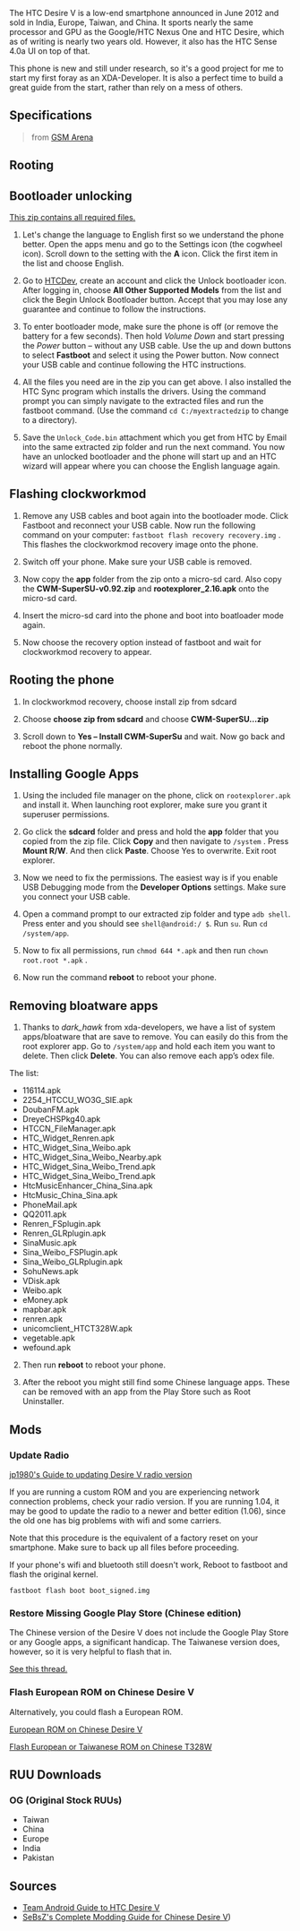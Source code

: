 The HTC Desire V is a low-end smartphone announced in June 2012 and sold in India, Europe, Taiwan, and China. It sports nearly the same processor and GPU as the Google/HTC Nexus One and HTC Desire, which as of writing is nearly two years old. However, it also has the HTC Sense 4.0a UI on top of that.

This phone is new and still under research, so it's a good project for me to start my first foray as an XDA-Developer. It is also a perfect time to build a great guide from the start, rather than rely on a mess of others.

## Specifications

> from [GSM Arena](http://www.gsmarena.com/htc_desire_v-4805.php)

## Rooting

## Bootloader unlocking

[This zip contains all required files.](http://mediafire.com/?783kthx72x3uf5d)

1. Let's change the language to English first so we understand the phone better. Open the apps menu and go to the Settings icon (the cogwheel icon). Scroll down to the setting with the **A** icon. Click the first item in the list and choose English.

2. Go to [HTCDev](http://htcdev.com), create an account and click the Unlock bootloader icon. After logging in, choose **All Other Supported Models** from the list and click the Begin Unlock Bootloader button. Accept that you may lose any guarantee and continue to follow the instructions.

3. To enter bootloader mode, make sure the phone is off (or remove the battery for a few seconds). Then hold _Volume Down_ and start pressing the _Power_ button – without any USB cable. Use the up and down buttons to select **Fastboot** and select it using the Power button. Now connect your USB cable and continue following the HTC instructions.

4. All the files you need are in the zip you can get above. I also installed the HTC Sync program which installs the drivers. Using the command prompt you can simply navigate to the extracted files and run the fastboot command. (Use the command `cd C:/myextractedzip` to change to a directory).

5. Save the `Unlock_Code.bin` attachment which you get from HTC by Email into the same extracted zip folder and run the next command. You now have an unlocked bootloader and the phone will start up and an HTC wizard will appear where you can choose the English language again.

## Flashing clockworkmod

1. Remove any USB cables and boot again into the bootloader mode. Click Fastboot and reconnect your USB cable. Now run the following command on your computer: `fastboot flash recovery recovery.img` . This flashes the clockworkmod recovery image onto the phone.

2. Switch off your phone. Make sure your USB cable is removed.

3. Now copy the **app** folder from the zip onto a micro-sd card. Also copy the **CWM-SuperSU-v0.92.zip** and **rootexplorer_2.16.apk** onto the micro-sd card.

4. Insert the micro-sd card into the phone and boot into boatloader mode again.

5. Now choose the recovery option instead of fastboot and wait for clockworkmod recovery to appear.

## Rooting the phone

1. In clockworkmod recovery, choose install zip from sdcard

2. Choose **choose zip from sdcard** and choose **CWM-SuperSU…zip**

3. Scroll down to **Yes – Install CWM-SuperSu** and wait. Now go back and reboot the phone normally.

## Installing Google Apps

1. Using the included file manager on the phone, click on `rootexplorer.apk` and install it. When launching root explorer, make sure you grant it superuser permissions.

2. Go click the **sdcard** folder and press and hold the **app** folder that you copied from the zip file. Click **Copy** and then navigate to `/system` . Press **Mount R/W**. And then click **Paste**. Choose Yes to overwrite. Exit root explorer.

3. Now we need to fix the permissions. The easiest way is if you enable USB Debugging mode from the **Developer Options** settings. Make sure you connect your USB cable.

4. Open a command prompt to our extracted zip folder and type `adb shell`. Press enter and you should see `shell@android:/ $`. Run `su`. Run `cd /system/app`.

5. Now to fix all permissions, run `chmod 644 *.apk` and then run `chown root.root *.apk` .

6. Now run the command **reboot** to reboot your phone.

## Removing bloatware apps

1. Thanks to *dark_hawk* from xda-developers, we have a list of system apps/bloatware that are save to remove. You can easily do this from the root explorer app. Go to `/system/app` and hold each item you want to delete. Then click **Delete**. You can also remove each app’s odex file.

The list:

* 116114.apk
* 2254_HTCCU_WO3G_SIE.apk
* DoubanFM.apk
* DreyeCHSPkg40.apk
* HTCCN_FileManager.apk
* HTC_Widget_Renren.apk
* HTC_Widget_Sina_Weibo.apk
* HTC_Widget_Sina_Weibo_Nearby.apk
* HTC_Widget_Sina_Weibo_Trend.apk
* HTC_Widget_Sina_Weibo_Trend.apk
* HtcMusicEnhancer_China_Sina.apk
* HtcMusic_China_Sina.apk
* PhoneMail.apk
* QQ2011.apk
* Renren_FSplugin.apk
* Renren_GLRplugin.apk
* SinaMusic.apk
* Sina_Weibo_FSPlugin.apk
* Sina_Weibo_GLRplugin.apk
* SohuNews.apk
* VDisk.apk
* Weibo.apk
* eMoney.apk
* mapbar.apk
* renren.apk
* unicomclient_HTCT328W.apk
* vegetable.apk
* wefound.apk

2. Then run **reboot** to reboot your phone.

3. After the reboot you might still find some Chinese language apps. These can be removed with an app from the Play Store such as Root Uninstaller.

## Mods

### Update Radio

[jp1980's Guide to updating Desire V radio version](http://forum.xda-developers.com/showthread.php?t=1764337)

If you are running a custom ROM and you are experiencing network connection problems, check your radio version. If you are running 1.04, it may be good to update the radio to a newer and better edition (1.06), since the old one has big problems with wifi and some carriers.

Note that this procedure is the equivalent of a factory reset on your smartphone. Make sure to back up all files before proceeding.

If your phone's wifi and bluetooth still doesn't work, Reboot to fastboot and flash the original kernel. 

    fastboot flash boot boot_signed.img

### Restore Missing Google Play Store (Chinese edition)

The Chinese version of the Desire V does not include the Google Play Store or any Google apps, a significant handicap. The Taiwanese version does, however, so it is very helpful to flash that in.

[See this thread.](http://forum.xda-developers.com/showthread.php?t=1714317)

### Flash European ROM on Chinese Desire V

Alternatively, you could flash a European ROM. 

[European ROM on Chinese Desire V](http://forum.xda-developers.com/showthread.php?t=1751788)

[Flash European or Taiwanese ROM on Chinese T328W](http://forum.xda-developers.com/showthread.php?t=1751986)

## RUU Downloads

### OG (Original Stock RUUs)

* Taiwan
* China
* Europe
* India
* Pakistan

## Sources

* [Team Android Guide to HTC Desire V](http://www.teamandroid.com/2012/09/02/root-htc-desire-v-android-403-install-clockworkmod-custom-recovery/)
* [SeBsZ's Complete Modding Guide for Chinese Desire V](http://forum.xda-developers.com/showthread.php?p=28172565#post28172565))
